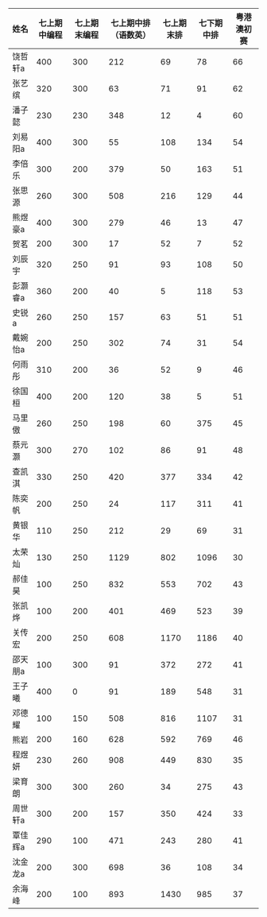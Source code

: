 
| 姓名  | 七上期中编程 | 七上期末编程 | 七上期中排（语数英） | 七上期末排 | 七下期中排 | 粤港澳初赛 |
| --- | ------ | ------ | ---------- | ----- | ----- | ----- |
| 饶哲轩a | 400    | 300    | 212        | 69    | 78    | 66    |
| 张艺缤 | 320    | 300    | 63         | 71    | 91    | 62    |
| 潘子懿 | 230    | 230    | 348        | 12    | 4     | 60    |
| 刘易阳a | 400    | 300    | 55         | 108   | 134   | 54    |
| 李倍乐 | 300    | 200    | 379        | 50    | 163   | 51    |
| 张思源 | 260    | 300    | 508        | 216   | 129   | 44    |
| 熊煜豪a | 400    | 300    | 279        | 46    | 13    | 47    |
| 贺茗  | 200    | 300    | 17         | 52    | 7     | 52    |
| 刘辰宇 | 320    | 250    | 91         | 93    | 108   | 50    |
| 彭灏睿a | 360    | 200    | 40         | 5     | 118   | 53    |
| 史锐a  | 260    | 250    | 157        | 63    | 51    | 51    |
| 戴婉怡a | 200    | 250    | 302        | 74    | 31    | 54    |
| 何雨彤 | 310    | 200    | 36         | 52    | 9     | 46    |
| 徐国桓 | 400    | 200    | 120        | 38    | 5     | 51    |
| 马里傲 | 260    | 250    | 198        | 60    | 375   | 45    |
| 蔡元灏 | 300    | 270    | 102        | 86    | 91    | 48    |
| 查凯淇 | 330    | 250    | 420        | 377   | 334   | 42    |
| 陈奕帆 | 200    | 250    | 24         | 117   | 311   | 41    |
| 黄银华 | 110    | 250    | 212        | 29    | 69    | 31    |
| 太荣灿 | 130    | 250    | 1129       | 802   | 1096  | 30    |
| 郝佳昊 | 100    | 250    | 832        | 553   | 702   | 43    |
| 张凯烨 | 100    | 200    | 401        | 469   | 523   | 39    |
| 关传宏 | 200    | 250    | 608        | 1170  | 1186  | 40    |
| 邵天朋a | 100    | 300    | 91         | 372   | 272   | 41    |
| 王子曦 | 400    | 0      | 91         | 189   | 548   | 31    |
| 邓德耀 | 100    | 150    | 508        | 816   | 1107  | 31    |
| 熊岩  | 200    | 160    | 628        | 592   | 769   | 46    |
| 程煜妍 | 230    | 260    | 908        | 449   | 830   | 35    |
| 梁育朗 | 300    | 300    | 260        | 34    | 275   | 43    |
| 周世轩a | 300    | 200    | 157        | 350   | 424   | 33    |
| 覃佳辉a | 290    | 100    | 471        | 243   | 280   | 41    |
| 沈金龙a | 200    | 300    | 698        | 36    | 108   | 34    |
| 余海峰 | 200    | 100    | 893        | 1430  | 985   | 37    |

<!--stackedit_data:
eyJoaXN0b3J5IjpbOTYxNjUyMzI1LDEyMDY0ODg5NDldfQ==
-->